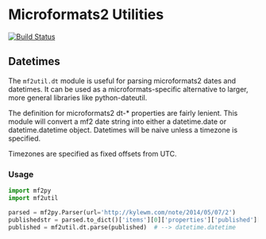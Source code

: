 # Microformats2 Utilities

[![Build Status](https://travis-ci.org/kylewm/mf2util.svg?branch=master)](https://travis-ci.org/kylewm/mf2util)

## Datetimes

The `mf2util.dt` module is useful for parsing microformats2 dates and
datetimes. It can be used as a microformats-specific alternative to
larger, more general libraries like python-dateutil.

The definition for microformats2 dt-* properties are fairly lenient.
This module will convert a mf2 date string into either a datetime.date
or datetime.datetime object. Datetimes will be naive unless a timezone
is specified.

Timezones are specified as fixed offsets from UTC.

### Usage

```python
import mf2py
import mf2util

parsed = mf2py.Parser(url='http://kylewm.com/note/2014/05/07/2')
publishedstr = parsed.to_dict()['items'][0]['properties']['published'][0]
published = mf2util.dt.parse(published)  # --> datetime.datetime
```
